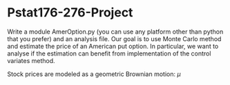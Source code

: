 # Pstat176-276-Project

Write a module AmerOption.py (you can use any platform other than python that you prefer)
and an analysis file. Our goal is to use Monte Carlo method and estimate the price of an American put option. In particular, we want to analyse if the estimation can benefit from implementation of the control variates method.


Stock prices are modeled as a geometric Brownian motion:
$\mu$
